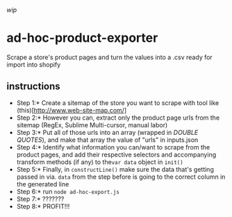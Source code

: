 ###### wip

# ad-hoc-product-exporter
Scrape a store's product pages and turn the values into a .csv ready for import into shopify

## instructions
* Step 1:* Create a sitemap of the store you want to scrape with tool like (this)[http://www.web-site-map.com/]
* Step 2:* However you can, extract only the product page urls from the sitemap (RegEx, Sublime Multi-cursor, manual labor)
* Step 3:* Put all of those urls into an array (wrapped in _DOUBLE QUOTES_), and make that array the value of "urls" in inputs.json
* Step 4:* Identify what information you can/want to scrape from the product pages, and add their respective selectors and accompanying transform methods (if any) to the`var data` object in `init()`
* Step 5:* Finally, in `constructLine()` make sure the data that's getting passed in via. `data` from the step before is going to the correct column in the generated line
* Step 6:* run `node ad-hoc-export.js`
* Step 7:* ???????
* Step 8:* PROFIT!!!
